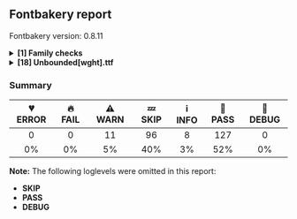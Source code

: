 ## Fontbakery report

Fontbakery version: 0.8.11

<details><summary><b>[1] Family checks</b></summary><div><details><summary>ℹ <b>INFO:</b> Check axis ordering on the STAT table.  (<a href="https://font-bakery.readthedocs.io/en/stable/fontbakery/profiles/googlefonts.html#com.google.fonts/check/STAT/axis_order">com.google.fonts/check/STAT/axis_order</a>)</summary><div>


* ℹ **INFO** From a total of 1 font files, 0 of them (0.00%) lack a STAT table.

	And these are the most common STAT axis orderings:
	('wght', 1) [code: summary]
</div></details><br></div></details><details><summary><b>[18] Unbounded[wght].ttf</b></summary><div><details><summary>⚠ <b>WARN:</b> Checking OS/2 achVendID. (<a href="https://font-bakery.readthedocs.io/en/stable/fontbakery/profiles/googlefonts.html#com.google.fonts/check/vendor_id">com.google.fonts/check/vendor_id</a>)</summary><div>


* ⚠ **WARN** OS/2 VendorID value 'NAN ' is not yet recognized. If you registered it recently, then it's safe to ignore this warning message. Otherwise, you should set it to your own unique 4 character code, and register it with Microsoft at https://www.microsoft.com/typography/links/vendorlist.aspx
 [code: unknown]
</div></details><details><summary>⚠ <b>WARN:</b> Check Google Fonts glyph coverage. (<a href="https://font-bakery.readthedocs.io/en/stable/fontbakery/profiles/googlefonts.html#com.google.fonts/check/glyph_coverage">com.google.fonts/check/glyph_coverage</a>)</summary><div>


* ⚠ **WARN** GF_TransLatin_Pinyin is almost fulfilled. Missing codepoints:

	- 0x0358 (COMBINING DOT ABOVE RIGHT)
 

	- 0x1D3A (MODIFIER LETTER CAPITAL N)
 [code: missing-codepoints]
* ⚠ **WARN** GF_Latin_African is almost fulfilled. Missing codepoints:

	- 0xA740 (LATIN CAPITAL LETTER K WITH STROKE)


	- 0x2C60 (LATIN CAPITAL LETTER L WITH DOUBLE BAR)


	- 0x2C62 (LATIN CAPITAL LETTER L WITH MIDDLE TILDE)


	- 0x0222 (LATIN CAPITAL LETTER OU)


	- 0xA7A8 (LATIN CAPITAL LETTER S WITH OBLIQUE STROKE)


	- 0xA741 (LATIN SMALL LETTER K WITH STROKE)


	- 0x2C61 (LATIN SMALL LETTER L WITH DOUBLE BAR)


	- 0x026B (LATIN SMALL LETTER L WITH MIDDLE TILDE)


	- 0x0223 (LATIN SMALL LETTER OU)


	- 0xA7A9 (LATIN SMALL LETTER S WITH OBLIQUE STROKE)
 

	- 16 more.

Use -F or --full-lists to disable shortening of long lists. [code: missing-codepoints]
* ⚠ **WARN** GF_Latin_Beyond is almost fulfilled. Missing codepoints:

	- 0x03C7 (GREEK SMALL LETTER CHI)


	- 0x2C62 (LATIN CAPITAL LETTER L WITH MIDDLE TILDE)


	- 0x026B (LATIN SMALL LETTER L WITH MIDDLE TILDE)
 

	- 0x2144 (TURNED SANS-SERIF CAPITAL Y)
 [code: missing-codepoints]
* ⚠ **WARN** GF_TransLatin_Arabic is almost fulfilled. Missing codepoints:

	- 0x02BD (MODIFIER LETTER REVERSED COMMA)
 [code: missing-codepoints]
</div></details><details><summary>⚠ <b>WARN:</b> Glyphs are similiar to Google Fonts version? (<a href="https://font-bakery.readthedocs.io/en/stable/fontbakery/profiles/googlefonts.html#com.google.fonts/check/production_glyphs_similarity">com.google.fonts/check/production_glyphs_similarity</a>)</summary><div>


* ⚠ **WARN** Following glyphs differ greatly from Google Fonts version:
	* eight.end.black
	* eight.mid.black
	* eight.start.black
	* five.end.black
	* five.mid.black
	* five.start.black
	* four.end.black
	* four.mid.black
	* four.start.black
	* nine.end.black and 21 more.

Use -F or --full-lists to disable shortening of long lists.
</div></details><details><summary>⚠ <b>WARN:</b> Are there caret positions declared for every ligature? (<a href="https://font-bakery.readthedocs.io/en/stable/fontbakery/profiles/googlefonts.html#com.google.fonts/check/ligature_carets">com.google.fonts/check/ligature_carets</a>)</summary><div>


* ⚠ **WARN** This font lacks caret position values for ligature glyphs on its GDEF table. [code: lacks-caret-pos]
</div></details><details><summary>⚠ <b>WARN:</b> Is there kerning info for non-ligated sequences? (<a href="https://font-bakery.readthedocs.io/en/stable/fontbakery/profiles/googlefonts.html#com.google.fonts/check/kerning_for_non_ligated_sequences">com.google.fonts/check/kerning_for_non_ligated_sequences</a>)</summary><div>


* ⚠ **WARN** GPOS table lacks kerning info for the following non-ligated sequences:

	- f + f

	- f + i

	- i + f

	- f + l

	- l + f

	- i + l

	- l + t 

	- t + t [code: lacks-kern-info]
</div></details><details><summary>⚠ <b>WARN:</b> Ensure fonts have ScriptLangTags declared on the 'meta' table. (<a href="https://font-bakery.readthedocs.io/en/stable/fontbakery/profiles/googlefonts.html#com.google.fonts/check/meta/script_lang_tags">com.google.fonts/check/meta/script_lang_tags</a>)</summary><div>


* ⚠ **WARN** This font file does not have a 'meta' table. [code: lacks-meta-table]
</div></details><details><summary>⚠ <b>WARN:</b> Glyph names are all valid? (<a href="https://font-bakery.readthedocs.io/en/stable/fontbakery/profiles/universal.html#com.google.fonts/check/valid_glyphnames">com.google.fonts/check/valid_glyphnames</a>)</summary><div>


* ⚠ **WARN** The following glyph names may be too long for some legacy systems which may expect a maximum 31-char length limit:
eogonek.loclNAV.BRACKET.varAlt01, uni0449.loclBGR.BRACKET.varAlt01 and uni0446.loclBGR.BRACKET.varAlt01 [code: legacy-long-names]
</div></details><details><summary>⚠ <b>WARN:</b> Check font contains no unreachable glyphs (<a href="https://font-bakery.readthedocs.io/en/stable/fontbakery/profiles/universal.html#com.google.fonts/check/unreachable_glyphs">com.google.fonts/check/unreachable_glyphs</a>)</summary><div>


* ⚠ **WARN** The following glyphs could not be reached by codepoint or substitution rules:

	- uni006A0301 

	- yucy.loclBGR
 [code: unreachable-glyphs]
</div></details><details><summary>⚠ <b>WARN:</b> Does the font contain a soft hyphen? (<a href="https://font-bakery.readthedocs.io/en/stable/fontbakery/profiles/universal.html#com.google.fonts/check/soft_hyphen">com.google.fonts/check/soft_hyphen</a>)</summary><div>


* ⚠ **WARN** This font has a 'Soft Hyphen' character. [code: softhyphen]
</div></details><details><summary>⚠ <b>WARN:</b> Ensure dotted circle glyph is present and can attach marks. (<a href="https://font-bakery.readthedocs.io/en/stable/fontbakery/profiles/universal.html#com.google.fonts/check/dotted_circle">com.google.fonts/check/dotted_circle</a>)</summary><div>


* ⚠ **WARN** No dotted circle glyph present [code: missing-dotted-circle]
</div></details><details><summary>⚠ <b>WARN:</b> Ensure soft_dotted characters lose their dot when combined with marks that replace the dot. (<a href="https://font-bakery.readthedocs.io/en/stable/fontbakery/profiles/universal.html#com.google.fonts/check/soft_dotted">com.google.fonts/check/soft_dotted</a>)</summary><div>


* ⚠ **WARN** The dot of soft dotted characters should disappear in other cases, for example: i̦̇ i̦̊ i̦̋ i̦̍ i̦̒ i̦̓ i̦᷆ i̦᷇ j̦̀ j̦́ j̦̃ j̦̄ j̦̆ j̦̇ j̦̈ j̦̉ j̦̊ j̦̋ j̦̍ j̦̏ [code: soft-dotted]
</div></details><details><summary>ℹ <b>INFO:</b> Show hinting filesize impact. (<a href="https://font-bakery.readthedocs.io/en/stable/fontbakery/profiles/googlefonts.html#com.google.fonts/check/hinting_impact">com.google.fonts/check/hinting_impact</a>)</summary><div>


* ℹ **INFO** Hinting filesize impact:

 |               | Unbounded[wght].ttf          |
 |:------------- | ---------------:|
 | Dehinted Size | 760.0kb |
 | Hinted Size   | 760.0kb   |
 | Increase      | 24 bytes      |
 | Change        | 0.0 %  |
 [code: size-impact]
</div></details><details><summary>ℹ <b>INFO:</b> Font has old ttfautohint applied? (<a href="https://font-bakery.readthedocs.io/en/stable/fontbakery/profiles/googlefonts.html#com.google.fonts/check/old_ttfautohint">com.google.fonts/check/old_ttfautohint</a>)</summary><div>


* ℹ **INFO** Could not detect which version of ttfautohint was used in this font. It is typically specified as a comment in the font version entries of the 'name' table. Such font version strings are currently: ['Version 1.701;gftools[0.9.28.dev5+ged2979d]'] [code: version-not-detected]
</div></details><details><summary>ℹ <b>INFO:</b> EPAR table present in font? (<a href="https://font-bakery.readthedocs.io/en/stable/fontbakery/profiles/googlefonts.html#com.google.fonts/check/epar">com.google.fonts/check/epar</a>)</summary><div>


* ℹ **INFO** EPAR table not present in font. To learn more see https://github.com/googlefonts/fontbakery/issues/818 [code: lacks-EPAR]
</div></details><details><summary>ℹ <b>INFO:</b> Is the Grid-fitting and Scan-conversion Procedure ('gasp') table set to optimize rendering? (<a href="https://font-bakery.readthedocs.io/en/stable/fontbakery/profiles/googlefonts.html#com.google.fonts/check/gasp">com.google.fonts/check/gasp</a>)</summary><div>


* ℹ **INFO** These are the ppm ranges declared on the gasp table:

PPM <= 65535:
	flag = 0x0F
	- Use grid-fitting
	- Use grayscale rendering
	- Use gridfitting with ClearType symmetric smoothing
	- Use smoothing along multiple axes with ClearType®
 [code: ranges]
</div></details><details><summary>ℹ <b>INFO:</b> Check for font-v versioning. (<a href="https://font-bakery.readthedocs.io/en/stable/fontbakery/profiles/googlefonts.html#com.google.fonts/check/fontv">com.google.fonts/check/fontv</a>)</summary><div>


* ℹ **INFO** Version string is: "Version 1.701;gftools[0.9.28.dev5+ged2979d]"
The version string must ideally include a git commit hash and either a "dev" or a "release" suffix such as in the example below:
"Version 1.3; git-0d08353-release" [code: bad-format]
</div></details><details><summary>ℹ <b>INFO:</b> Font contains all required tables? (<a href="https://font-bakery.readthedocs.io/en/stable/fontbakery/profiles/universal.html#com.google.fonts/check/required_tables">com.google.fonts/check/required_tables</a>)</summary><div>


* ℹ **INFO** This font contains the following optional tables:

	- loca

	- prep

	- GPOS

	- GSUB 

	- gasp [code: optional-tables]
</div></details><details><summary>ℹ <b>INFO:</b> List all superfamily filepaths (<a href="https://font-bakery.readthedocs.io/en/stable/fontbakery/profiles/universal.html#com.google.fonts/check/superfamily/list">com.google.fonts/check/superfamily/list</a>)</summary><div>


* ℹ **INFO** . [code: family-path]
</div></details><br></div></details>

### Summary

| 💔 ERROR | 🔥 FAIL | ⚠ WARN | 💤 SKIP | ℹ INFO | 🍞 PASS | 🔎 DEBUG |
|:-----:|:----:|:----:|:----:|:----:|:----:|:----:|
| 0 | 0 | 11 | 96 | 8 | 127 | 0 |
| 0% | 0% | 5% | 40% | 3% | 52% | 0% |

**Note:** The following loglevels were omitted in this report:
* **SKIP**
* **PASS**
* **DEBUG**
